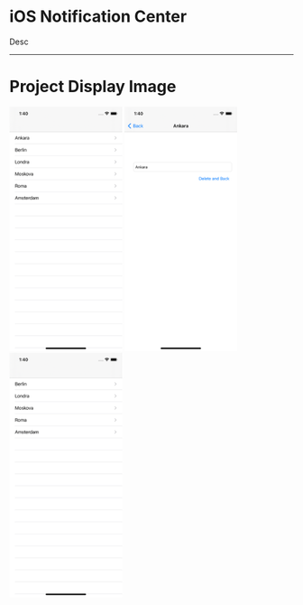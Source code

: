 # iOS Notification Center
Desc
<hr/>

# Project Display Image

<img src="https://github.com/erdenmustafa/ios_notification_center/blob/main/Screen/1.png" width="200" style="max-width:100%;"/>
<img src="https://github.com/erdenmustafa/ios_notification_center/blob/main/Screen/2.png" width="200" style="max-width:100%;"/>
<img src="https://github.com/erdenmustafa/ios_notification_center/blob/main/Screen/3.png" width="200" style="max-width:100%;"/>

